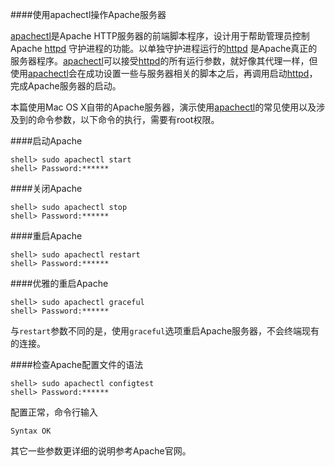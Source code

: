 ####使用apachectl操作Apache服务器

[apachectl](2)是Apache HTTP服务器的前端脚本程序，设计用于帮助管理员控制Apache [httpd](1) 守护进程的功能。以单独守护进程运行的[httpd](1) 是Apache真正的服务器程序。[apachectl](2)可以接受[httpd](1)的所有运行参数，就好像其代理一样，但使用[apachectl](2)会在成功设置一些与服务器相关的脚本之后，再调用启动[httpd](1)，完成Apache服务器的启动。

本篇使用Mac OS X自带的Apache服务器，演示使用[apachectl](2)的常见使用以及涉及到的命令参数，以下命令的执行，需要有root权限。

####启动Apache

	shell> sudo apachectl start
	shell> Password:******

####关闭Apache

	shell> sudo apachectl stop
	shell> Password:******
	
####重启Apache

	shell> sudo apachectl restart
	shell> Password:******	

####优雅的重启Apache

	shell> sudo apachectl graceful
	shell> Password:******	
与`restart`参数不同的是，使用`graceful`选项重启Apache服务器，不会终端现有的连接。

####检查Apache配置文件的语法

	shell> sudo apachectl configtest
	shell> Password:******	
	
配置正常，命令行输入

	Syntax OK
	
其它一些参数更详细的说明参考Apache官网。
	
[1]: https://httpd.apache.org/docs/2.2/zh-cn/programs/httpd.html
[2]: https://httpd.apache.org/docs/2.2/zh-cn/programs/apachectl.html